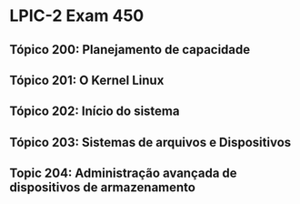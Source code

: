 # LPIC-2 Exam 450

## Tópico 200: Planejamento de capacidade
## Tópico 201: O Kernel Linux
## Tópico 202: Início do sistema
## Tópico 203: Sistemas de arquivos e Dispositivos
## Topic 204: Administração avançada de dispositivos de armazenamento
<!--stackedit_data:
eyJoaXN0b3J5IjpbNzg5OTYyMzkyLDE1NjEwMzI0MDJdfQ==
-->